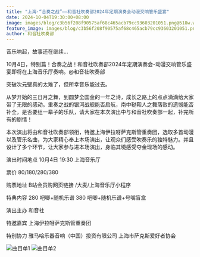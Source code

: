 ```yaml
---
title: "上海·“合奏之战”——和音社吹奏部2024年定期演奏会动漫交响管乐盛宴"
date: 2024-10-04T19:30:00+08:00
image: images/blog/c3b56f208f90575af68c465acb79cc93603201051.png@518w.webp
feature_image: images/blog/c3b56f208f90575af68c465acb79cc93603201051.png@518w.webp
author: 和音社吹奏部
---
```

音乐响起，故事还在继续…

10月4日，特别篇！合奏之战！和音社吹奏部2024年定期演奏会-动漫交响管乐盛宴即将在上海音乐厅奏响。@和音社吹奏部 <!--more-->

突破次元壁真的太难了，但所幸音乐能过去。 

从梦开始的三日月之舞，到圆梦全国金的一年之诗，成长之路上的点点滴滴给大家带了无限的感动。重奏之战的银河战舰能否启航，南中鞑靼人之舞落败的遗憾能否补全，是否要组一辈子的乐队，请大家在本次演出中与和音社吹奏部一起，补完所有的剧情！ 

本次演出将由和音社吹奏部领衔，特邀上海伊拉呀萨克斯管重奏团，选取多首动漫以及管乐名曲，为大家精心奉上本场演出，让观众们感受吹奏乐的独特魅力。并且设计了多个环节，让大家参与进本场演出，身临其境感受夺金现场的感动。  

演出时间地点
10月4日 19:30 上海音乐厅

票价
80/180/280/380

购票地址
B站会员购网页链接 /大麦/上海音乐厅小程序

特典内容
280 吧唧+随机乐谱
380 吧唧+随机乐谱+号嘴盲盒

演出主办 
和音社

特邀嘉宾 
上海伊拉呀萨克斯管重奏团

特别协力 
雅马哈乐器音响（中国）投资有限公司
上海市萨克斯爱好者协会

![曲目单1](/images/blog/8d0c5f6045126fe1f961487fac235276603201051.png@518w.webp)
![曲目单2](/images/blog/302dc1942bb89e89b069d2ca84b4f482603201051.png@518w.webp)

